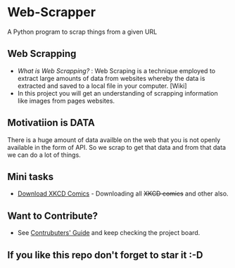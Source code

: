 # Web-Scrapper
A Python program to scrap things from a given URL

## Web Scrapping
- *What is Web Scrapping?* : Web Scraping is a technique employed to extract large amounts of data from websites whereby the data is extracted and saved to a local file in your computer. [Wiki]
- In this project you will get an understanding of scrapping information like images from pages websites.

## Motivatiion is DATA
There is a huge amount of data availble on the web that you is not openly available in the form of API.
So we scrap to get that data and from that data we can do a lot of things.

## Mini tasks
- [Download XKCD Comics](https://github.com/piyushchauhan/Web-Scrapper/blob/master/Download-XKCD-Comics.py) - Downloading all ~~XKCD comics~~ and other also.

## Want to Contribute?
- See [Contrubuters' Guide](https://github.com/piyushchauhan/Web-Scrapper/blob/master/CONTRIBUTING.md)  and keep checking the project board.

## If you like this repo don't forget to star it :-D
